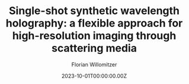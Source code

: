 ---
landing_weight: 8
title: 'Single-shot synthetic wavelength holography: a flexible approach for high-resolution imaging through scattering media'
author: 'Florian Willomitzer'
location: 'OPTICA Frontiers in Optics (FiO) Health Symposium, Tacoma'
date: 2023-10-01T00:00:00.00Z

summary: ''
image:
  preview-only: true
external_link: https://drive.google.com/file/d/1i6v_6ECne85xFTakR-UOBmACmnNSdZF_/view?usp=sharing
---